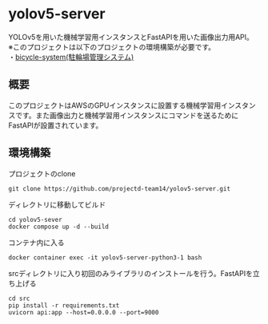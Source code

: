 # yolov5-server  
YOLOv5を用いた機械学習用インスタンスとFastAPIを用いた画像出力用API。  
※このプロジェクトは以下のプロジェクトの環境構築が必要です。  
・[bicycle-system(駐輪場管理システム)](https://github.com/projectd-team14/bicycle_system)
## 概要  
このプロジェクトはAWSのGPUインスタンスに設置する機械学習用インスタンスです。また画像出力と機械学習用インスタンスにコマンドを送るためにFastAPIが設置されています。
## 環境構築
プロジェクトのclone  
```
git clone https://github.com/projectd-team14/yolov5-server.git
```
ディレクトリに移動してビルド  
```
cd yolov5-sever  
docker compose up -d --build
```
コンテナ内に入る
```
docker container exec -it yolov5-server-python3-1 bash
```
srcディレクトリに入り初回のみライブラリのインストールを行う。FastAPIを立ち上げる
```
cd src
pip install -r requirements.txt
uvicorn api:app --host=0.0.0.0 --port=9000
```

